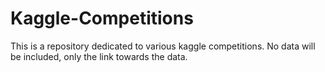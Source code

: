# Kaggle-Competitions

This is a repository dedicated to various kaggle competitions. No data will be included, only the link towards the data.
